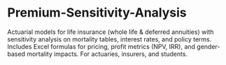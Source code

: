 # Premium-Sensitivity-Analysis
Actuarial models for life insurance (whole life &amp; deferred annuities) with sensitivity analysis on mortality tables, interest rates, and policy terms. Includes Excel formulas for pricing, profit metrics (NPV, IRR), and gender-based mortality impacts. For actuaries, insurers, and students.
